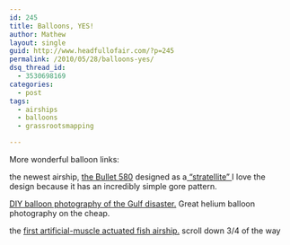 ```yaml
---
id: 245
title: Balloons, YES!
author: Mathew
layout: single
guid: http://www.headfullofair.com/?p=245
permalink: /2010/05/28/balloons-yes/
dsq_thread_id:
  - 3530698169
categories:
  - post
tags:
  - airships
  - balloons
  - grassrootsmapping

---
```

More wonderful balloon links:

the newest airship, [the Bullet 580][1] designed as a[ &#8220;stratellite&#8221; ][2]I love the design because it has an incredibly simple gore pattern.

[DIY balloon photography of the Gulf disaster.][3] Great helium balloon photography on the cheap.

the [first artificial-muscle actuated fish airship.][4] scroll down 3/4 of the way

 [1]: http://www.space.com/php/multimedia/imagedisplay/img_display.php?pic=stratellite-largest-airship-100520-1-02.jpg%20%20&cap=The+first+inflation+of+the+E-Green+Technologies+Bullet+580+Airship+occurred+at+Garrett+Coliseum+in+Montgomery%2C+Alabama%2C+on+Monday%2C+May+17%2C+2010.+%3Ca+href%3Dhttp%3A%2F%2Fwww.space.com%2Fbusinesstechnology%2Fworlds-largest-airship-stratellite-100520.html%3EFull+Story%3C%2Fa%3E.+Credit%3A+George+Schellenger
 [2]: http://en.wikipedia.org/wiki/Stratellite
 [3]: http://grassrootsmapping.org/
 [4]: http://www.empa.ch/plugin/template/empa/*/72289/---/l=1#s5a